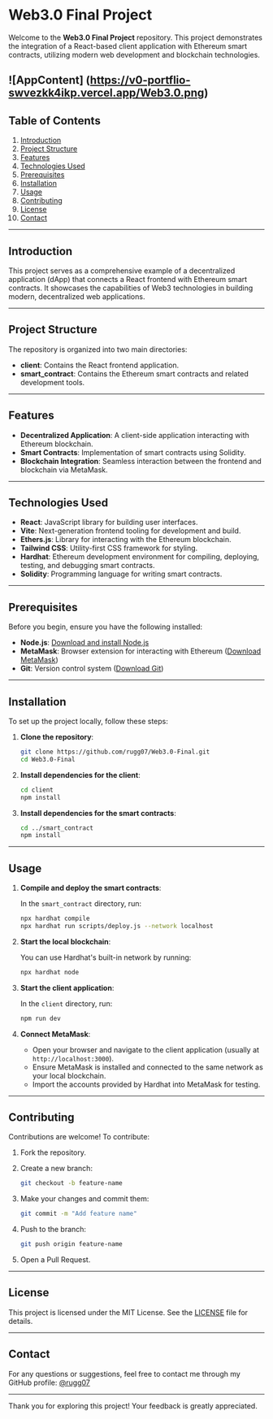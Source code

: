 # Web3.0 Final Project

Welcome to the **Web3.0 Final Project** repository. This project demonstrates the integration of a React-based client application with Ethereum smart contracts, utilizing modern web development and blockchain technologies.

![AppContent] (https://v0-portflio-swvezkk4ikp.vercel.app/Web3.0.png)
---

## Table of Contents

1. [Introduction](#introduction)
2. [Project Structure](#project-structure)
3. [Features](#features)
4. [Technologies Used](#technologies-used)
5. [Prerequisites](#prerequisites)
6. [Installation](#installation)
7. [Usage](#usage)
8. [Contributing](#contributing)
9. [License](#license)
10. [Contact](#contact)

---

## Introduction

This project serves as a comprehensive example of a decentralized application (dApp) that connects a React frontend with Ethereum smart contracts. It showcases the capabilities of Web3 technologies in building modern, decentralized web applications.

---

## Project Structure

The repository is organized into two main directories:

- **client**: Contains the React frontend application.
- **smart_contract**: Contains the Ethereum smart contracts and related development tools.

---

## Features

- **Decentralized Application**: A client-side application interacting with Ethereum blockchain.
- **Smart Contracts**: Implementation of smart contracts using Solidity.
- **Blockchain Integration**: Seamless interaction between the frontend and blockchain via MetaMask.

---

## Technologies Used

- **React**: JavaScript library for building user interfaces.
- **Vite**: Next-generation frontend tooling for development and build.
- **Ethers.js**: Library for interacting with the Ethereum blockchain.
- **Tailwind CSS**: Utility-first CSS framework for styling.
- **Hardhat**: Ethereum development environment for compiling, deploying, testing, and debugging smart contracts.
- **Solidity**: Programming language for writing smart contracts.

---

## Prerequisites

Before you begin, ensure you have the following installed:

- **Node.js**: [Download and install Node.js](https://nodejs.org/)
- **MetaMask**: Browser extension for interacting with Ethereum ([Download MetaMask](https://metamask.io/))
- **Git**: Version control system ([Download Git](https://git-scm.com/))

---

## Installation

To set up the project locally, follow these steps:

1. **Clone the repository**:

   ```bash
   git clone https://github.com/rugg07/Web3.0-Final.git
   cd Web3.0-Final
   ```

2. **Install dependencies for the client**:

   ```bash
   cd client
   npm install
   ```

3. **Install dependencies for the smart contracts**:

   ```bash
   cd ../smart_contract
   npm install
   ```

---

## Usage

1. **Compile and deploy the smart contracts**:

   In the `smart_contract` directory, run:

   ```bash
   npx hardhat compile
   npx hardhat run scripts/deploy.js --network localhost
   ```

2. **Start the local blockchain**:

   You can use Hardhat's built-in network by running:

   ```bash
   npx hardhat node
   ```

3. **Start the client application**:

   In the `client` directory, run:

   ```bash
   npm run dev
   ```

4. **Connect MetaMask**:

   - Open your browser and navigate to the client application (usually at `http://localhost:3000`).
   - Ensure MetaMask is installed and connected to the same network as your local blockchain.
   - Import the accounts provided by Hardhat into MetaMask for testing.

---

## Contributing

Contributions are welcome! To contribute:

1. Fork the repository.
2. Create a new branch:

   ```bash
   git checkout -b feature-name
   ```

3. Make your changes and commit them:

   ```bash
   git commit -m "Add feature name"
   ```

4. Push to the branch:

   ```bash
   git push origin feature-name
   ```

5. Open a Pull Request.

---

## License

This project is licensed under the MIT License. See the [LICENSE](LICENSE) file for details.

---

## Contact

For any questions or suggestions, feel free to contact me through my GitHub profile: [@rugg07](https://github.com/rugg07)

---

Thank you for exploring this project! Your feedback is greatly appreciated. 
